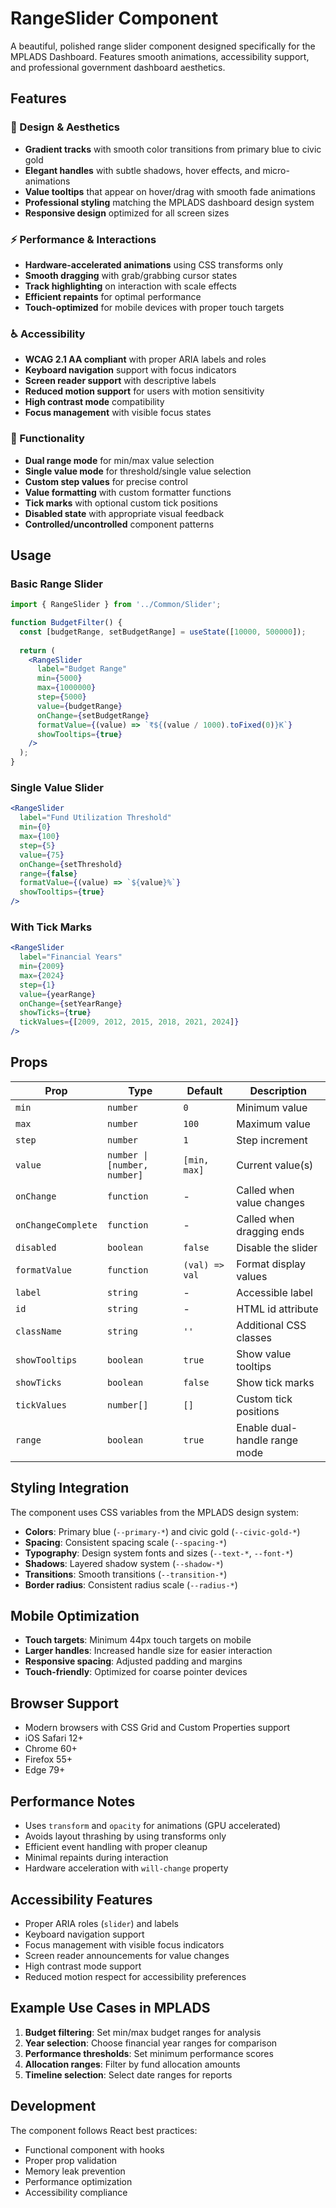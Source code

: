 # RangeSlider Component

A beautiful, polished range slider component designed specifically for the MPLADS Dashboard. Features smooth animations, accessibility support, and professional government dashboard aesthetics.

## Features

### 🎨 Design & Aesthetics
- **Gradient tracks** with smooth color transitions from primary blue to civic gold
- **Elegant handles** with subtle shadows, hover effects, and micro-animations
- **Value tooltips** that appear on hover/drag with smooth fade animations
- **Professional styling** matching the MPLADS dashboard design system
- **Responsive design** optimized for all screen sizes

### ⚡ Performance & Interactions
- **Hardware-accelerated animations** using CSS transforms only
- **Smooth dragging** with grab/grabbing cursor states
- **Track highlighting** on interaction with scale effects
- **Efficient repaints** for optimal performance
- **Touch-optimized** for mobile devices with proper touch targets

### ♿ Accessibility
- **WCAG 2.1 AA compliant** with proper ARIA labels and roles
- **Keyboard navigation** support with focus indicators
- **Screen reader support** with descriptive labels
- **Reduced motion support** for users with motion sensitivity
- **High contrast mode** compatibility
- **Focus management** with visible focus states

### 🔧 Functionality
- **Dual range mode** for min/max value selection
- **Single value mode** for threshold/single value selection
- **Custom step values** for precise control
- **Value formatting** with custom formatter functions
- **Tick marks** with optional custom tick positions
- **Disabled state** with appropriate visual feedback
- **Controlled/uncontrolled** component patterns

## Usage

### Basic Range Slider
```jsx
import { RangeSlider } from '../Common/Slider';

function BudgetFilter() {
  const [budgetRange, setBudgetRange] = useState([10000, 500000]);
  
  return (
    <RangeSlider
      label="Budget Range"
      min={5000}
      max={1000000}
      step={5000}
      value={budgetRange}
      onChange={setBudgetRange}
      formatValue={(value) => `₹${(value / 1000).toFixed(0)}K`}
      showTooltips={true}
    />
  );
}
```

### Single Value Slider
```jsx
<RangeSlider
  label="Fund Utilization Threshold"
  min={0}
  max={100}
  step={5}
  value={75}
  onChange={setThreshold}
  range={false}
  formatValue={(value) => `${value}%`}
  showTooltips={true}
/>
```

### With Tick Marks
```jsx
<RangeSlider
  label="Financial Years"
  min={2009}
  max={2024}
  step={1}
  value={yearRange}
  onChange={setYearRange}
  showTicks={true}
  tickValues={[2009, 2012, 2015, 2018, 2021, 2024]}
/>
```

## Props

| Prop | Type | Default | Description |
|------|------|---------|-------------|
| `min` | `number` | `0` | Minimum value |
| `max` | `number` | `100` | Maximum value |
| `step` | `number` | `1` | Step increment |
| `value` | `number \| [number, number]` | `[min, max]` | Current value(s) |
| `onChange` | `function` | - | Called when value changes |
| `onChangeComplete` | `function` | - | Called when dragging ends |
| `disabled` | `boolean` | `false` | Disable the slider |
| `formatValue` | `function` | `(val) => val` | Format display values |
| `label` | `string` | - | Accessible label |
| `id` | `string` | - | HTML id attribute |
| `className` | `string` | `''` | Additional CSS classes |
| `showTooltips` | `boolean` | `true` | Show value tooltips |
| `showTicks` | `boolean` | `false` | Show tick marks |
| `tickValues` | `number[]` | `[]` | Custom tick positions |
| `range` | `boolean` | `true` | Enable dual-handle range mode |

## Styling Integration

The component uses CSS variables from the MPLADS design system:

- **Colors**: Primary blue (`--primary-*`) and civic gold (`--civic-gold-*`)
- **Spacing**: Consistent spacing scale (`--spacing-*`)
- **Typography**: Design system fonts and sizes (`--text-*`, `--font-*`)
- **Shadows**: Layered shadow system (`--shadow-*`)
- **Transitions**: Smooth transitions (`--transition-*`)
- **Border radius**: Consistent radius scale (`--radius-*`)

## Mobile Optimization

- **Touch targets**: Minimum 44px touch targets on mobile
- **Larger handles**: Increased handle size for easier interaction
- **Responsive spacing**: Adjusted padding and margins
- **Touch-friendly**: Optimized for coarse pointer devices

## Browser Support

- Modern browsers with CSS Grid and Custom Properties support
- iOS Safari 12+
- Chrome 60+
- Firefox 55+
- Edge 79+

## Performance Notes

- Uses `transform` and `opacity` for animations (GPU accelerated)
- Avoids layout thrashing by using transforms only
- Efficient event handling with proper cleanup
- Minimal repaints during interaction
- Hardware acceleration with `will-change` property

## Accessibility Features

- Proper ARIA roles (`slider`) and labels
- Keyboard navigation support
- Focus management with visible focus indicators
- Screen reader announcements for value changes
- High contrast mode support
- Reduced motion respect for accessibility preferences

## Example Use Cases in MPLADS

1. **Budget filtering**: Set min/max budget ranges for analysis
2. **Year selection**: Choose financial year ranges for comparison
3. **Performance thresholds**: Set minimum performance scores
4. **Allocation ranges**: Filter by fund allocation amounts
5. **Timeline selection**: Select date ranges for reports

## Development

The component follows React best practices:
- Functional component with hooks
- Proper prop validation
- Memory leak prevention
- Performance optimization
- Accessibility compliance